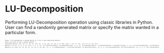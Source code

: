 # LU-Decomposition

Performing LU-Decomposition operation using classic libraries in Python. 
User can find a randomly generated matrix or specify the matrix wanted in a particular form.



![alt text](https://github.com/Ahmed-Gebril/LU-Decomposition/blob/master/LU.PNG)
